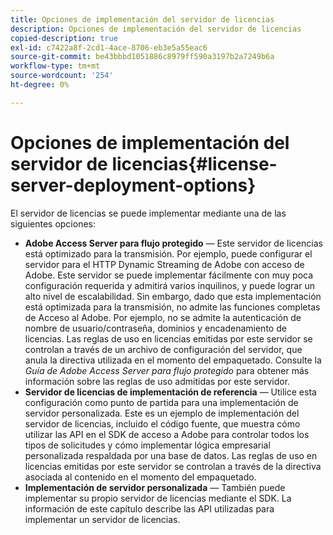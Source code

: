 ```yaml
---
title: Opciones de implementación del servidor de licencias
description: Opciones de implementación del servidor de licencias
copied-description: true
exl-id: c7422a8f-2cd1-4ace-8706-eb3e5a55eac6
source-git-commit: be43bbbd1051886c8979ff590a3197b2a7249b6a
workflow-type: tm+mt
source-wordcount: '254'
ht-degree: 0%

---
```


# Opciones de implementación del servidor de licencias{#license-server-deployment-options}

El servidor de licencias se puede implementar mediante una de las siguientes opciones:

* **Adobe Access Server para flujo protegido** — Este servidor de licencias está optimizado para la transmisión. Por ejemplo, puede configurar el servidor para el HTTP Dynamic Streaming de Adobe con acceso de Adobe. Este servidor se puede implementar fácilmente con muy poca configuración requerida y admitirá varios inquilinos, y puede lograr un alto nivel de escalabilidad. Sin embargo, dado que esta implementación está optimizada para la transmisión, no admite las funciones completas de Acceso al Adobe. Por ejemplo, no se admite la autenticación de nombre de usuario/contraseña, dominios y encadenamiento de licencias. Las reglas de uso en licencias emitidas por este servidor se controlan a través de un archivo de configuración del servidor, que anula la directiva utilizada en el momento del empaquetado. Consulte la *Guía de Adobe Access Server para flujo protegido* para obtener más información sobre las reglas de uso admitidas por este servidor.
* **Servidor de licencias de implementación de referencia** — Utilice esta configuración como punto de partida para una implementación de servidor personalizada. Este es un ejemplo de implementación del servidor de licencias, incluido el código fuente, que muestra cómo utilizar las API en el SDK de acceso a Adobe para controlar todos los tipos de solicitudes y cómo implementar lógica empresarial personalizada respaldada por una base de datos. Las reglas de uso en licencias emitidas por este servidor se controlan a través de la directiva asociada al contenido en el momento del empaquetado.
* **Implementación de servidor personalizada** — También puede implementar su propio servidor de licencias mediante el SDK. La información de este capítulo describe las API utilizadas para implementar un servidor de licencias.
